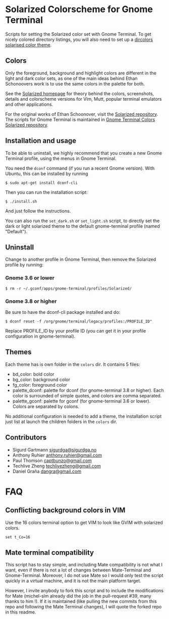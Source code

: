 Solarized Colorscheme for Gnome Terminal
========================================

Scripts for setting the Solarized color set with Gnome Terminal. To get nicely
colored directory listings, you will also need to set up a [dircolors solarised
color theme].

Colors
------

Only the foreground, background and highlight colors are different in the light
and dark color sets, as one of the main ideas behind Ethan Schonoovers work is
to use the same colors in the palette for both.

See the [Solarized homepage] for theory behind the colors, screenshots, details
and colorscheme versions for Vim, Mutt, popular terminal emulators and other
applications.

For the original works of Ethan Schoonover, visit the [Solarized repository].
The scripts for Gnome Terminal is maintained in [Gnome Terminal Colors
Solarized repository].

Installation and usage
----------------------

To be able to uninstall, we highly recommend that you create a new Gnome
Terminal profile, using the menus in Gnome Terminal.

You need the `dconf` command (if you run a recent Gnome version). With Ubuntu,
this can be installed by running

    $ sudo apt-get install dconf-cli

Then you can run the installation script:

    $ ./install.sh

And just follow the instructions.

You can also run the `set_dark.sh` or `set_light.sh` script, to directly set
the dark or light solarized theme to the default gnome-terminal profile (named
"Default").

Uninstall
---------

Change to another profile in Gnome Terminal, then remove the Solarized profile
by running:

### Gnome 3.6 or lower

    $ rm -r ~/.gconf/apps/gnome-terminal/profiles/Solarized/

### Gnome 3.8 or higher

Be sure to have the dconf-cli package installed and do:

    $ dconf reset -f /org/gnome/terminal/legacy/profiles:/PROFILE_ID"

Replace PROFILE_ID by your profile ID (you can get it in your profile
configuration in gnome-terminal).

Themes
------

Each theme has is own folder in the `colors` dir. It contains 5 files:

  * bd_color: bold color
  * bg_color: background color
  * fg_color: foreground color
  * palette_dconf: palette for dconf (for gnome-terminal 3.8 or higher). Each
    color is surrounded of simple quotes, and colors are comma separated.
  * palette_gconf: palette for gconf (for gnome-terminal 3.6 or lower). Colors
    are separated by colons.

No additional configuration is needed to add a theme, the installation script
just list at launch the children folders in the `colors` dir.

Contributors
------------

* Sigurd Gartmann <sigurdga@sigurdga.no>
* Anthony Ruhier <anthony.ruhier@gmail.com>
* Paul Thomson <captbunzo@gmail.com>
* Techlive Zheng <techlivezheng@gmail.com>
* Daniel Graña <dangra@gmail.com>

FAQ
===

Conflicting background colors in VIM
------------------------------------

Use the 16 colors terminal option to get VIM to look like GVIM with solarized
colors.

    set t_Co=16

Mate terminal compatibility
---------------------------

This script has to stay simple, and including Mate compatibility is not what I
want, even if there is not a lot of changes between Mate-Terminal and
Gnome-Terminal. Moreover, I do not use Mate so I would only test the script
quickly in a virtual machine, and it is not the main platform target.

However, I invite anybody to fork this script and to include the modifications
for Mate (michel-slm already did the job in the pull-request #39, many thanks
to him !). If it is maintained (like pulling the new commits from this repo
and following the Mate Terminal changes), I will quote the forked repo in this
readme.

[Solarized homepage]:   http://ethanschoonover.com/solarized
[Solarized repository]: https://github.com/altercation/solarized
[Gnome Terminal Colors Solarized repository]: https://github.com/sigurdga/gnome-terminal-colors-solarized
[dircolors solarised color theme]: https://github.com/seebi/dircolors-solarized
